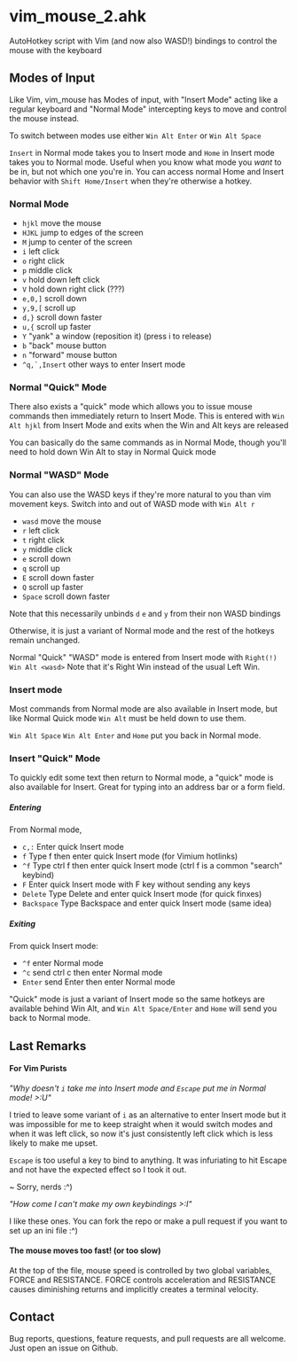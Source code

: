 # vim\_mouse\_2.ahk
AutoHotkey script with Vim (and now also WASD!) bindings to control the mouse with the keyboard

## Modes of Input
Like Vim, vim\_mouse has Modes of input, with "Insert Mode" acting like a regular keyboard
and "Normal Mode" intercepting keys to move and control the mouse instead.

To switch between modes use either `Win Alt Enter` or `Win Alt Space`

`Insert` in Normal mode takes you to Insert mode and `Home` in Insert mode takes you to
Normal mode. Useful when you know what mode you *want* to be in, but not which one you're in.
You can access normal Home and Insert behavior with `Shift Home/Insert` when they're otherwise a hotkey.

### Normal Mode

- `hjkl` move the mouse
- `HJKL` jump to edges of the screen
- `M` jump to center of the screen
- `i` left click
- `o` right click
- `p` middle click
- `v` hold down left click
- `V` hold down right click (???)
- `e,0,]` scroll down
- `y,9,[` scroll up
- `d,}` scroll down faster
- `u,{` scroll up faster
- `Y` "yank" a window (reposition it) (press i to release)
- `b` "back" mouse button
- `n` "forward" mouse button
- ``^q,`,Insert`` other ways to enter Insert mode

### Normal "Quick" Mode

There also exists a "quick" mode which allows you to issue mouse commands then immediately
return to Insert Mode. This is entered with `Win Alt hjkl` from Insert Mode and exits when
the Win and Alt keys are released

You can basically do the same commands as in Normal Mode, though you'll need to hold down
Win Alt to stay in Normal Quick mode

### Normal "WASD" Mode

You can also use the WASD keys if they're more natural to you than vim movement keys. Switch into
and out of WASD mode with `Win Alt r`

- `wasd` move the mouse
- `r` left click
- `t` right click
- `y` middle click
- `e` scroll down
- `q` scroll up
- `E` scroll down faster
- `Q` scroll up faster
- `Space` scroll down faster

Note that this necessarily unbinds `d` `e` and `y` from their non WASD bindings

Otherwise, it is just a variant of Normal mode and the rest of the hotkeys remain unchanged.

Normal "Quick" "WASD" mode is entered from Insert mode with `Right(!) Win Alt <wasd>` Note that
it's Right Win instead of the usual Left Win.

### Insert mode

Most commands from Normal mode are also available in Insert mode, but like Normal Quick mode
`Win Alt` must be held down to use them.

`Win Alt Space` `Win Alt Enter` and `Home` put you back in Normal mode.

### Insert "Quick" Mode
To quickly edit some text then return to Normal mode, a "quick" mode is also available for Insert.
Great for typing into an address bar or a form field.

##### Entering
From Normal mode,
- `c,:` Enter quick Insert mode
- `f` Type f then enter quick Insert mode (for Vimium hotlinks)
- `^f` Type ctrl f then enter quick Insert mode (ctrl f is a common "search" keybind)
- `F` Enter quick Insert mode with F key without sending any keys
- `Delete` Type Delete and enter quick Insert mode (for quick finxes)
- `Backspace` Type Backspace and enter quick Insert mode (same idea)

##### Exiting
From quick Insert mode:
- `^f` enter Normal mode
- `^c` send ctrl c then enter Normal mode
- `Enter` send Enter then enter Normal mode

"Quick" mode is just a variant of Insert mode so the same hotkeys are available behind
Win Alt, and `Win Alt Space/Enter` and `Home` will send you back to Normal mode.

## Last Remarks

#### For Vim Purists
_"Why doesn't `i` take me into Insert mode and `Escape` put me in Normal mode! >:U"_

I tried to leave some variant of `i` as an alternative to enter Insert mode but it was impossible
for me to keep straight when it would switch modes and when it was left click, so now it's just
consistently left click which is less likely to make me upset.

`Escape` is too useful a key to bind to anything.  It was infuriating to hit Escape and not have
the expected effect so I took it out.

~ Sorry, nerds :^)

_"How come I can't make my own keybindings >:I"_

I like these ones. You can fork the repo or make a pull request if you want to set up an ini file :^)

#### The mouse moves too fast! (or too slow)

At the top of the file, mouse speed is controlled by two global variables, FORCE and RESISTANCE.
FORCE controls acceleration and RESISTANCE causes diminishing returns and implicitly creates a
terminal velocity.

## Contact

Bug reports, questions, feature requests, and pull requests are all welcome.
Just open an issue on Github.
